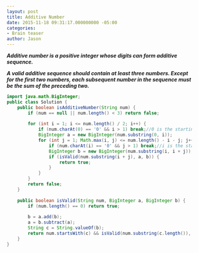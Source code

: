 ```yaml
---
layout: post
title: Additive Number
date: 2015-11-18 09:31:17.000000000 -05:00
categories:
- Brain teaser
author: Jason
---
```

<p><strong><em>Additive number is a positive integer whose digits can form additive sequence.<br />

A valid additive sequence should contain at least three numbers. Except for the first two numbers, each subsequent number in the sequence must be the sum of the preceding two.</em></strong></p>
``` java
import java.math.BigInteger;
public class Solution {
    public boolean isAdditiveNumber(String num) {
        if (num == null || num.length() < 3) return false;
        
        for (int i = 1; i <= num.length() / 2; i++) {
            if (num.charAt(0) == '0' && i > 1) break;//0 is the starting point of the first number
            BigInteger a = new BigInteger(num.substring(0, i));
            for (int j = 1; Math.max(i, j) <= num.length() - i - j; j++) {
                if (num.charAt(i) == '0' && j > 1) break;//i is the starting point of the second number
                BigInteger b = new BigInteger(num.substring(i, i + j));
                if (isValid(num.substring(i + j), a, b)) {
                    return true;
                }
            }
        }
        return false;
    }
    
    public boolean isValid(String num, BigInteger a, BigInteger b) {
        if (num.length() == 0) return true;
        
        b = a.add(b);
        a = b.subtract(a);
        String c = String.valueOf(b);
        return num.startsWith(c) && isValid(num.substring(c.length()), a, b);
    }
}
```
